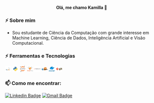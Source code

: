 <p align="center">
  <b>Olá, me chamo Kamilla 👋</b><br>
</p>


### ⚡ Sobre mim
- Sou estudante de Ciência da Computação com grande interesse em Machine Learning, Ciência de Dados, Inteligência Artificial e Visão Computacional.

### ⚡ Ferramentas e Tecnologias
<code><img height="20" src="https://raw.githubusercontent.com/github/explore/80688e429a7d4ef2fca1e82350fe8e3517d3494d/topics/mysql/mysql.png"></code>
<code><img height="20" src="https://raw.githubusercontent.com/github/explore/main/topics/python/python.png"></code>
<code><img height="20" src="https://raw.githubusercontent.com/github/explore/main/topics/jupyter-notebook/jupyter-notebook.png"></code>
<code><img height="20" src="https://raw.githubusercontent.com/github/explore/main/topics/tensorflow/tensorflow.png"></code>
<code><img height="20" src="https://raw.githubusercontent.com/github/explore/main/topics/pytorch/pytorch.png"></code>
<code><img height="20" src="https://raw.githubusercontent.com/github/explore/main/topics/scikit-learn/scikit-learn.png"></code>
<code><img height="20" src="https://raw.githubusercontent.com/github/explore/main/topics/docker/docker.png"></code>
<code><img height="20" src="https://raw.githubusercontent.com/github/explore/main/topics/git/git.png"></code>


###  📫 Como me encontrar:

[![Linkedin Badge](https://img.shields.io/badge/-KamillaRegosino-blue?style=flat-square&logo=Linkedin&logoColor=white&link=https://www.linkedin.com/in/kamillaregosino/)](https://www.linkedin.com/in/kamillaregosino/)
[![Gmail Badge](https://img.shields.io/badge/-kamillajordana74@gmail.com-c14438?style=flat-square&logo=Gmail&logoColor=white)](mailto:kamillajordana74@gmail.com)
